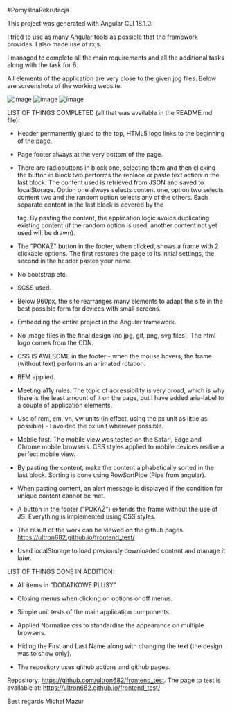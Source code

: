 #PomyślnaRekrutacja

This project was generated with Angular CLI 18.1.0.

I tried to use as many Angular tools as possible that the framework provides. I also made use of rxjs.

I managed to complete all the main requirements and all the additional tasks along with the task for 6.

All elements of the application are very close to the given jpg files. Below are screenshots of the working website.

![image](https://github.com/user-attachments/assets/0c1e00df-fb1b-49bb-b64b-5e0b4a8aaf4a)
![image](https://github.com/user-attachments/assets/a3ce5c6b-1916-4423-8551-f52a4cf2e2b4)
![image](https://github.com/user-attachments/assets/b34b53fa-a155-4333-9d47-e70b3eadd14a)



LIST OF THINGS COMPLETED (all that was available in the README.md file):
- Header permanently glued to the top, HTML5 logo links to the beginning of the page.  

- Page footer always at the very bottom of the page.

- There are radiobuttons in block one, selecting them and then clicking the button in block two performs the replace or paste text action in the last block. 
The content used is retrieved from JSON and saved to localStorage.
Option one always selects content one, option two selects content two and the random option selects any of the others. Each separate content in the last block is covered by the <article> tag. 
By pasting the content, the application logic avoids duplicating existing content (if the random option is used, another content not yet used will be drawn). 

- The "POKAŻ" button in the footer, when clicked, shows a frame with 2 clickable options. The first restores the page to its initial settings, the second in the header pastes your name.

- No bootstrap etc.

- SCSS used.

- Below 960px, the site rearranges many elements to adapt the site in the best possible form for devices with small screens.

- Embedding the entire project in the Angular framework.

- No image files in the final design (no jpg, gif, png, svg files). The html logo comes from the CDN.

- CSS IS AWESOME in the footer - when the mouse hovers, the frame (without text) performs an animated rotation.

- BEM applied.

- Meeting a11y rules. The topic of accessibility is very broad, which is why there is the least amount of it on the page, but I have added aria-label to a couple of application elements. 

- Use of rem, em, vh, vw units (in effect, using the px unit as little as possible) - I avoided the px unit wherever possible.

- Mobile first. The mobile view was tested on the Safari, Edge and Chrome mobile browsers. CSS styles applied to mobile devices realise a perfect mobile view. 

- By pasting the content, make the content alphabetically sorted in the last block. Sorting is done using RowSortPipe (Pipe from angular).

- When pasting content, an alert message is displayed if the condition for unique content cannot be met.

- A button in the footer ("POKAŻ") extends the frame without the use of JS. Everything is implemented using CSS styles.

- The result of the work can be viewed on the github pages. https://ultron682.github.io/frontend_test/

- Used localStorage to load previously downloaded content and manage it later.




LIST OF THINGS DONE IN ADDITION:
- All items in "DODATKOWE PLUSY"

- Closing menus when clicking on options or off menus.

- Simple unit tests of the main application components.

- Applied Normalize.css to standardise the appearance on multiple browsers.

- Hiding the First and Last Name along with changing the text (the design was to show only).

- The repository uses github actions and github pages.




Repository: https://github.com/ultron682/frontend_test.
The page to test is available at: https://ultron682.github.io/frontend_test/

Best regards Michał Mazur
